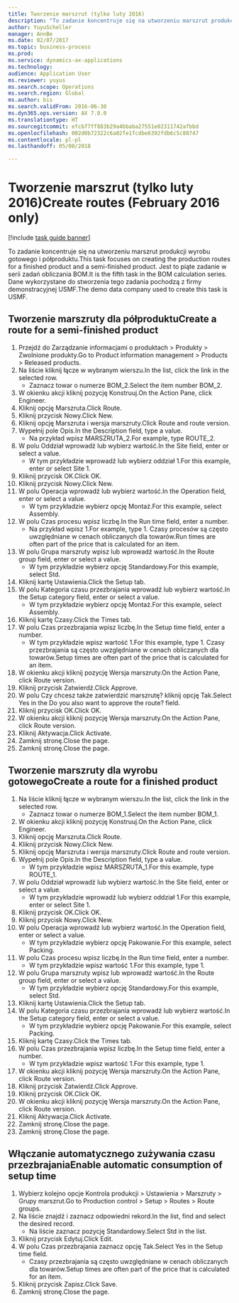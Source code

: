 ```yaml
--- 
title: Tworzenie marszrut (tylko luty 2016)
description: "To zadanie koncentruje się na utworzeniu marszrut produkcji wyrobu gotowego i półproduktu."
author: YuyuScheller
manager: AnnBe
ms.date: 02/07/2017
ms.topic: business-process
ms.prod: 
ms.service: dynamics-ax-applications
ms.technology: 
audience: Application User
ms.reviewer: yuyus
ms.search.scope: Operations
ms.search.region: Global
ms.author: bis
ms.search.validFrom: 2016-06-30
ms.dyn365.ops.version: AX 7.0.0
ms.translationtype: HT
ms.sourcegitcommit: efcb77ff883b29a4bbaba27551e02311742afbbd
ms.openlocfilehash: 002d0b72322c6a02fe1fcdbe6392fdb6c5c88747
ms.contentlocale: pl-pl
ms.lasthandoff: 05/08/2018

---
```

# <a name="create-routes-february-2016-only"></a><span data-ttu-id="d9bd4-103">Tworzenie marszrut (tylko luty 2016)</span><span class="sxs-lookup"><span data-stu-id="d9bd4-103">Create routes (February 2016 only)</span></span>

[!include [task guide banner](../../includes/task-guide-banner.md)]

<span data-ttu-id="d9bd4-104">To zadanie koncentruje się na utworzeniu marszrut produkcji wyrobu gotowego i półproduktu.</span><span class="sxs-lookup"><span data-stu-id="d9bd4-104">This task focuses on creating the production routes for a finished product and a semi-finished product.</span></span> <span data-ttu-id="d9bd4-105">Jest to piąte zadanie w serii zadań obliczania BOM.</span><span class="sxs-lookup"><span data-stu-id="d9bd4-105">It is the fifth task in the BOM calculation series.</span></span> <span data-ttu-id="d9bd4-106">Dane wykorzystane do stworzenia tego zadania pochodzą z firmy demonstracyjnej USMF.</span><span class="sxs-lookup"><span data-stu-id="d9bd4-106">The demo data company used to create this task is USMF.</span></span>


## <a name="create-a-route-for-a-semi-finished-product"></a><span data-ttu-id="d9bd4-107">Tworzenie marszruty dla półproduktu</span><span class="sxs-lookup"><span data-stu-id="d9bd4-107">Create a route for a semi-finished product</span></span>
1. <span data-ttu-id="d9bd4-108">Przejdź do Zarządzanie informacjami o produktach > Produkty > Zwolnione produkty.</span><span class="sxs-lookup"><span data-stu-id="d9bd4-108">Go to Product information management > Products > Released products.</span></span>
2. <span data-ttu-id="d9bd4-109">Na liście kliknij łącze w wybranym wierszu.</span><span class="sxs-lookup"><span data-stu-id="d9bd4-109">In the list, click the link in the selected row.</span></span>
    * <span data-ttu-id="d9bd4-110">Zaznacz towar o numerze BOM_2.</span><span class="sxs-lookup"><span data-stu-id="d9bd4-110">Select the item number BOM_2.</span></span>  
3. <span data-ttu-id="d9bd4-111">W okienku akcji kliknij pozycję Konstruuj.</span><span class="sxs-lookup"><span data-stu-id="d9bd4-111">On the Action Pane, click Engineer.</span></span>
4. <span data-ttu-id="d9bd4-112">Kliknij opcję Marszruta.</span><span class="sxs-lookup"><span data-stu-id="d9bd4-112">Click Route.</span></span>
5. <span data-ttu-id="d9bd4-113">Kliknij przycisk Nowy.</span><span class="sxs-lookup"><span data-stu-id="d9bd4-113">Click New.</span></span>
6. <span data-ttu-id="d9bd4-114">Kliknij opcję Marszruta i wersja marszruty.</span><span class="sxs-lookup"><span data-stu-id="d9bd4-114">Click Route and route version.</span></span>
7. <span data-ttu-id="d9bd4-115">Wypełnij pole Opis.</span><span class="sxs-lookup"><span data-stu-id="d9bd4-115">In the Description field, type a value.</span></span>
    * <span data-ttu-id="d9bd4-116">Na przykład wpisz MARSZRUTA_2.</span><span class="sxs-lookup"><span data-stu-id="d9bd4-116">For example, type ROUTE_2.</span></span>  
8. <span data-ttu-id="d9bd4-117">W polu Oddział wprowadź lub wybierz wartość.</span><span class="sxs-lookup"><span data-stu-id="d9bd4-117">In the Site field, enter or select a value.</span></span>
    * <span data-ttu-id="d9bd4-118">W tym przykładzie wprowadź lub wybierz oddział 1.</span><span class="sxs-lookup"><span data-stu-id="d9bd4-118">For this example, enter or select Site 1.</span></span>  
9. <span data-ttu-id="d9bd4-119">Kliknij przycisk OK.</span><span class="sxs-lookup"><span data-stu-id="d9bd4-119">Click OK.</span></span>
10. <span data-ttu-id="d9bd4-120">Kliknij przycisk Nowy.</span><span class="sxs-lookup"><span data-stu-id="d9bd4-120">Click New.</span></span>
11. <span data-ttu-id="d9bd4-121">W polu Operacja wprowadź lub wybierz wartość.</span><span class="sxs-lookup"><span data-stu-id="d9bd4-121">In the Operation field, enter or select a value.</span></span>
    * <span data-ttu-id="d9bd4-122">W tym przykładzie wybierz opcję Montaż.</span><span class="sxs-lookup"><span data-stu-id="d9bd4-122">For this example, select Assembly.</span></span>  
12. <span data-ttu-id="d9bd4-123">W polu Czas procesu wpisz liczbę.</span><span class="sxs-lookup"><span data-stu-id="d9bd4-123">In the Run time field, enter a number.</span></span>
    * <span data-ttu-id="d9bd4-124">Na przykład wpisz 1.</span><span class="sxs-lookup"><span data-stu-id="d9bd4-124">For example, type 1.</span></span> <span data-ttu-id="d9bd4-125">Czasy procesów są często uwzględniane w cenach obliczanych dla towarów.</span><span class="sxs-lookup"><span data-stu-id="d9bd4-125">Run times are often part of the price that is calculated for an item.</span></span>  
13. <span data-ttu-id="d9bd4-126">W polu Grupa marszruty wpisz lub wprowadź wartość.</span><span class="sxs-lookup"><span data-stu-id="d9bd4-126">In the Route group field, enter or select a value.</span></span>
    * <span data-ttu-id="d9bd4-127">W tym przykładzie wybierz opcję Standardowy.</span><span class="sxs-lookup"><span data-stu-id="d9bd4-127">For this example, select Std.</span></span>  
14. <span data-ttu-id="d9bd4-128">Kliknij kartę Ustawienia.</span><span class="sxs-lookup"><span data-stu-id="d9bd4-128">Click the Setup tab.</span></span>
15. <span data-ttu-id="d9bd4-129">W polu Kategoria czasu przezbrajania wprowadź lub wybierz wartość.</span><span class="sxs-lookup"><span data-stu-id="d9bd4-129">In the Setup category field, enter or select a value.</span></span>
    * <span data-ttu-id="d9bd4-130">W tym przykładzie wybierz opcję Montaż.</span><span class="sxs-lookup"><span data-stu-id="d9bd4-130">For this example, select Assembly.</span></span>  
16. <span data-ttu-id="d9bd4-131">Kliknij kartę Czasy.</span><span class="sxs-lookup"><span data-stu-id="d9bd4-131">Click the Times tab.</span></span>
17. <span data-ttu-id="d9bd4-132">W polu Czas przezbrajania wpisz liczbę.</span><span class="sxs-lookup"><span data-stu-id="d9bd4-132">In the Setup time field, enter a number.</span></span>
    * <span data-ttu-id="d9bd4-133">W tym przykładzie wpisz wartość 1.</span><span class="sxs-lookup"><span data-stu-id="d9bd4-133">For this example, type 1.</span></span> <span data-ttu-id="d9bd4-134">Czasy przezbrajania są często uwzględniane w cenach obliczanych dla towarów.</span><span class="sxs-lookup"><span data-stu-id="d9bd4-134">Setup times are often part of the price that is calculated for an item.</span></span>  
18. <span data-ttu-id="d9bd4-135">W okienku akcji kliknij pozycję Wersja marszruty.</span><span class="sxs-lookup"><span data-stu-id="d9bd4-135">On the Action Pane, click Route version.</span></span>
19. <span data-ttu-id="d9bd4-136">Kliknij przycisk Zatwierdź.</span><span class="sxs-lookup"><span data-stu-id="d9bd4-136">Click Approve.</span></span>
20. <span data-ttu-id="d9bd4-137">W polu Czy chcesz także zatwierdzić marszrutę? kliknij opcję Tak.</span><span class="sxs-lookup"><span data-stu-id="d9bd4-137">Select Yes in the Do you also want to approve the route? field.</span></span>
21. <span data-ttu-id="d9bd4-138">Kliknij przycisk OK.</span><span class="sxs-lookup"><span data-stu-id="d9bd4-138">Click OK.</span></span>
22. <span data-ttu-id="d9bd4-139">W okienku akcji kliknij pozycję Wersja marszruty.</span><span class="sxs-lookup"><span data-stu-id="d9bd4-139">On the Action Pane, click Route version.</span></span>
23. <span data-ttu-id="d9bd4-140">Kliknij Aktywacja.</span><span class="sxs-lookup"><span data-stu-id="d9bd4-140">Click Activate.</span></span>
24. <span data-ttu-id="d9bd4-141">Zamknij stronę.</span><span class="sxs-lookup"><span data-stu-id="d9bd4-141">Close the page.</span></span>
25. <span data-ttu-id="d9bd4-142">Zamknij stronę.</span><span class="sxs-lookup"><span data-stu-id="d9bd4-142">Close the page.</span></span>

## <a name="create-a-route-for-a-finished-product"></a><span data-ttu-id="d9bd4-143">Tworzenie marszruty dla wyrobu gotowego</span><span class="sxs-lookup"><span data-stu-id="d9bd4-143">Create a route for a finished product</span></span>
1. <span data-ttu-id="d9bd4-144">Na liście kliknij łącze w wybranym wierszu.</span><span class="sxs-lookup"><span data-stu-id="d9bd4-144">In the list, click the link in the selected row.</span></span>
    * <span data-ttu-id="d9bd4-145">Zaznacz towar o numerze BOM_1.</span><span class="sxs-lookup"><span data-stu-id="d9bd4-145">Select the item number BOM_1.</span></span>  
2. <span data-ttu-id="d9bd4-146">W okienku akcji kliknij pozycję Konstruuj.</span><span class="sxs-lookup"><span data-stu-id="d9bd4-146">On the Action Pane, click Engineer.</span></span>
3. <span data-ttu-id="d9bd4-147">Kliknij opcję Marszruta.</span><span class="sxs-lookup"><span data-stu-id="d9bd4-147">Click Route.</span></span>
4. <span data-ttu-id="d9bd4-148">Kliknij przycisk Nowy.</span><span class="sxs-lookup"><span data-stu-id="d9bd4-148">Click New.</span></span>
5. <span data-ttu-id="d9bd4-149">Kliknij opcję Marszruta i wersja marszruty.</span><span class="sxs-lookup"><span data-stu-id="d9bd4-149">Click Route and route version.</span></span>
6. <span data-ttu-id="d9bd4-150">Wypełnij pole Opis.</span><span class="sxs-lookup"><span data-stu-id="d9bd4-150">In the Description field, type a value.</span></span>
    * <span data-ttu-id="d9bd4-151">W tym przykładzie wpisz MARSZRUTA_1.</span><span class="sxs-lookup"><span data-stu-id="d9bd4-151">For this example, type ROUTE_1.</span></span>  
7. <span data-ttu-id="d9bd4-152">W polu Oddział wprowadź lub wybierz wartość.</span><span class="sxs-lookup"><span data-stu-id="d9bd4-152">In the Site field, enter or select a value.</span></span>
    * <span data-ttu-id="d9bd4-153">W tym przykładzie wprowadź lub wybierz oddział 1.</span><span class="sxs-lookup"><span data-stu-id="d9bd4-153">For this example, enter or select Site 1.</span></span>  
8. <span data-ttu-id="d9bd4-154">Kliknij przycisk OK.</span><span class="sxs-lookup"><span data-stu-id="d9bd4-154">Click OK.</span></span>
9. <span data-ttu-id="d9bd4-155">Kliknij przycisk Nowy.</span><span class="sxs-lookup"><span data-stu-id="d9bd4-155">Click New.</span></span>
10. <span data-ttu-id="d9bd4-156">W polu Operacja wprowadź lub wybierz wartość.</span><span class="sxs-lookup"><span data-stu-id="d9bd4-156">In the Operation field, enter or select a value.</span></span>
    * <span data-ttu-id="d9bd4-157">W tym przykładzie wybierz opcję Pakowanie.</span><span class="sxs-lookup"><span data-stu-id="d9bd4-157">For this example, select Packing.</span></span>  
11. <span data-ttu-id="d9bd4-158">W polu Czas procesu wpisz liczbę.</span><span class="sxs-lookup"><span data-stu-id="d9bd4-158">In the Run time field, enter a number.</span></span>
    * <span data-ttu-id="d9bd4-159">W tym przykładzie wpisz wartość 1.</span><span class="sxs-lookup"><span data-stu-id="d9bd4-159">For this example, type 1.</span></span>  
12. <span data-ttu-id="d9bd4-160">W polu Grupa marszruty wpisz lub wprowadź wartość.</span><span class="sxs-lookup"><span data-stu-id="d9bd4-160">In the Route group field, enter or select a value.</span></span>
    * <span data-ttu-id="d9bd4-161">W tym przykładzie wybierz opcję Standardowy.</span><span class="sxs-lookup"><span data-stu-id="d9bd4-161">For this example, select Std.</span></span>  
13. <span data-ttu-id="d9bd4-162">Kliknij kartę Ustawienia.</span><span class="sxs-lookup"><span data-stu-id="d9bd4-162">Click the Setup tab.</span></span>
14. <span data-ttu-id="d9bd4-163">W polu Kategoria czasu przezbrajania wprowadź lub wybierz wartość.</span><span class="sxs-lookup"><span data-stu-id="d9bd4-163">In the Setup category field, enter or select a value.</span></span>
    * <span data-ttu-id="d9bd4-164">W tym przykładzie wybierz opcję Pakowanie.</span><span class="sxs-lookup"><span data-stu-id="d9bd4-164">For this example, select Packing.</span></span>  
15. <span data-ttu-id="d9bd4-165">Kliknij kartę Czasy.</span><span class="sxs-lookup"><span data-stu-id="d9bd4-165">Click the Times tab.</span></span>
16. <span data-ttu-id="d9bd4-166">W polu Czas przezbrajania wpisz liczbę.</span><span class="sxs-lookup"><span data-stu-id="d9bd4-166">In the Setup time field, enter a number.</span></span>
    * <span data-ttu-id="d9bd4-167">W tym przykładzie wpisz wartość 1.</span><span class="sxs-lookup"><span data-stu-id="d9bd4-167">For this example, type 1.</span></span>  
17. <span data-ttu-id="d9bd4-168">W okienku akcji kliknij pozycję Wersja marszruty.</span><span class="sxs-lookup"><span data-stu-id="d9bd4-168">On the Action Pane, click Route version.</span></span>
18. <span data-ttu-id="d9bd4-169">Kliknij przycisk Zatwierdź.</span><span class="sxs-lookup"><span data-stu-id="d9bd4-169">Click Approve.</span></span>
19. <span data-ttu-id="d9bd4-170">Kliknij przycisk OK.</span><span class="sxs-lookup"><span data-stu-id="d9bd4-170">Click OK.</span></span>
20. <span data-ttu-id="d9bd4-171">W okienku akcji kliknij pozycję Wersja marszruty.</span><span class="sxs-lookup"><span data-stu-id="d9bd4-171">On the Action Pane, click Route version.</span></span>
21. <span data-ttu-id="d9bd4-172">Kliknij Aktywacja.</span><span class="sxs-lookup"><span data-stu-id="d9bd4-172">Click Activate.</span></span>
22. <span data-ttu-id="d9bd4-173">Zamknij stronę.</span><span class="sxs-lookup"><span data-stu-id="d9bd4-173">Close the page.</span></span>
23. <span data-ttu-id="d9bd4-174">Zamknij stronę.</span><span class="sxs-lookup"><span data-stu-id="d9bd4-174">Close the page.</span></span>

## <a name="enable-automatic-consumption-of-setup-time"></a><span data-ttu-id="d9bd4-175">Włączanie automatycznego zużywania czasu przezbrajania</span><span class="sxs-lookup"><span data-stu-id="d9bd4-175">Enable automatic consumption of setup time</span></span>
1. <span data-ttu-id="d9bd4-176">Wybierz kolejno opcje Kontrola produkcji > Ustawienia > Marszruty > Grupy marszrut.</span><span class="sxs-lookup"><span data-stu-id="d9bd4-176">Go to Production control > Setup > Routes > Route groups.</span></span>
2. <span data-ttu-id="d9bd4-177">Na liście znajdź i zaznacz odpowiedni rekord.</span><span class="sxs-lookup"><span data-stu-id="d9bd4-177">In the list, find and select the desired record.</span></span>
    * <span data-ttu-id="d9bd4-178">Na liście zaznacz pozycję Standardowy.</span><span class="sxs-lookup"><span data-stu-id="d9bd4-178">Select Std in the list.</span></span>  
3. <span data-ttu-id="d9bd4-179">Kliknij przycisk Edytuj.</span><span class="sxs-lookup"><span data-stu-id="d9bd4-179">Click Edit.</span></span>
4. <span data-ttu-id="d9bd4-180">W polu Czas przezbrajania zaznacz opcję Tak.</span><span class="sxs-lookup"><span data-stu-id="d9bd4-180">Select Yes in the Setup time field.</span></span>
    * <span data-ttu-id="d9bd4-181">Czasy przezbrajania są często uwzględniane w cenach obliczanych dla towarów.</span><span class="sxs-lookup"><span data-stu-id="d9bd4-181">Setup times are often part of the price that is calculated for an item.</span></span>  
5. <span data-ttu-id="d9bd4-182">Kliknij przycisk Zapisz.</span><span class="sxs-lookup"><span data-stu-id="d9bd4-182">Click Save.</span></span>
6. <span data-ttu-id="d9bd4-183">Zamknij stronę.</span><span class="sxs-lookup"><span data-stu-id="d9bd4-183">Close the page.</span></span>


